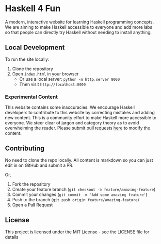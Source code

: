 # Haskell 4 Fun

A modern, interactive website for learning Haskell programming concepts. We are aiming to make Haskell accessible to everyone and add more labs so that people can directly try Haskell without needing to install anything.

## Local Development

To run the site locally:

1. Clone the repository
2. Open `index.html` in your browser
   - Or use a local server: `python -m http.server 8000`
   - Then visit `http://localhost:8000`

### Experimental Content

This website contains some inaccuracies. We encourage Haskell developers to contribute to this website by correcting mistakes and adding new content. This is a community effort to make Haskell more accessible to everyone. We steer clear of jargon and category theory as to avoid overwhelming the reader. Please submit pull requests [here](https://github.com/MelbourneDeveloper/Haskell4Fun) to modify the content. 

## Contributing

No need to clone the repo locally. All content is markdown so you can just edit in on GitHub and submit a PR.

Or,

1. Fork the repository
2. Create your feature branch (`git checkout -b feature/amazing-feature`)
3. Commit your changes (`git commit -m 'Add some amazing feature'`)
4. Push to the branch (`git push origin feature/amazing-feature`)
5. Open a Pull Request

## License

This project is licensed under the MIT License - see the LICENSE file for details 